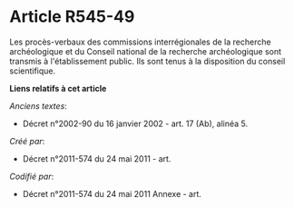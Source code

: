 # Article R545-49

Les procès-verbaux des commissions interrégionales de la recherche archéologique et du Conseil national de la recherche
archéologique sont transmis à l'établissement public. Ils sont tenus à la disposition du conseil scientifique.

**Liens relatifs à cet article**

_Anciens textes_:

  - Décret n°2002-90 du 16 janvier 2002 - art. 17 (Ab), alinéa 5.

_Créé par_:

  - Décret n°2011-574 du 24 mai 2011  - art.

_Codifié par_:

  - Décret n°2011-574 du 24 mai 2011 Annexe - art.
